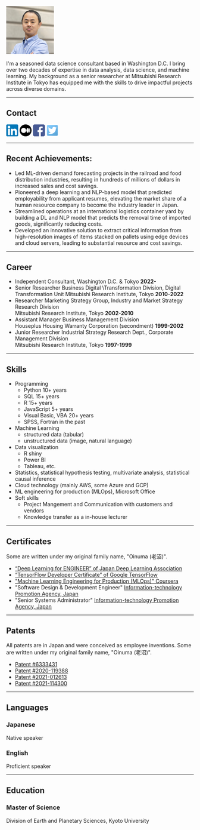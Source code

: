 <img src="img/photo2.jpg" width="128">

I'm a seasoned data science consultant based in Washington D.C. I bring over two decades of expertise in data analysis, data science, and machine learning. My background as a senior researcher at Mitsubishi Research Institute in Tokyo has equipped me with the skills to drive impactful projects across diverse domains.

---

## Contact
[<img src="img/linkedin-icon.png" width="32">](https://www.linkedin.com/in/srmtmt/)
[<img src="img/medium-icon.png" width="32">](https://medium.com/@shrmtmt)
[<img src="img/facebook-icon.png" width="32">](https://www.facebook.com/shiromatz)
[<img src="img/twitter-icon.png" width="32">](https://twitter.com/shrmtmt)

---

## Recent Achievements:
- Led ML-driven demand forecasting projects in the railroad and food distribution industries, resulting in hundreds of millions of dollars in increased sales and cost savings.
- Pioneered a deep learning and NLP-based model that predicted employability from applicant resumes, elevating the market share of a human resource company to become the industry leader in Japan.
- Streamlined operations at an international logistics container yard by building a DL and NLP model that predicts the removal time of imported goods, significantly reducing costs.
- Developed an innovative solution to extract critical information from high-resolution images of items stacked on pallets using edge devices and cloud servers, leading to substantial resource and cost savings.

---

## Career

- Independent Consultant, Washington D.C. & Tokyo **2022-**
- Senior Researcher
Business Digital \\Transformation Division, Digital Transformation Unit	
Mitsubishi Research Institute, Tokyo **2010-2022**
- Researcher
Marketing Strategy Group, Industry and Market Strategy Research Division	
Mitsubishi Research Institute, Tokyo **2002-2010**
- Assistant Manager
Business Management Division	
Houseplus Housing Warranty Corporation (secondment) **1999-2002**
- Junior Researcher
Industrial Strategy Research Dept., Corporate Management Division	
Mitsubishi Research Institute, Tokyo **1997-1999**

---

## Skills

- Programming
    - Python 10+ years
    - SQL 15+ years
    - R 15+ years
    - JavaScript 5+ years
    - Visual Basic, VBA 20+ years
    - SPSS, Fortran in the past
- Machine Learning
    - structured data (tabular)
    - unstructured data (image, natural language)
- Data visualization
    - R shiny
    - Power BI
    - Tableau, etc.
- Statistics, statistical hypothesis testing, multivariate analysis, statistical causal inference
- Cloud technology (mainly AWS, some Azure and GCP)
- ML engineering for production (MLOps), Microsoft Office
- Soft skills
    - Project Mangement and Communication with customers and vendors
    - Knowledge transfer as a in-house lecturer

---

## Certificates
Some are written under my original family name, "Oinuma (老沼)". 
- [“Deep Learning for ENGINEER” of Japan Deep Learning Association](https://www.openbadge-global.com/ns/portal/openbadge/public/assertions/detail/Yk82YUtSaHoybUdoSG54K3pnVjNCZz09)
- [“TensorFlow Developer Certificate” of Google TensorFlow](https://www.credential.net/3a9b86c9-a62e-4d49-bc5a-815a082b4c3d#gs.wm0d6e)
- ["Machine Learning Engineering for Production (MLOps)" Coursera](https://www.coursera.org/account/accomplishments/specialization/certificate/7XFA7YUYRY52)
- "Software Design & Development Engineer" [Information-technology Promotion Agency, Japan](https://www.ipa.go.jp/en/index.html)
- "Senior Systems Administrator" [Information-technology Promotion Agency, Japan](https://www.ipa.go.jp/en/index.html)

---

## Patents
All patents are in Japan and were conceived as employee inventions.
Some are written under my original family name, "Oinuma (老沼)". 

- [Patent #6333431](https://www.j-platpat.inpit.go.jp/c1800/PU/JP-6333431/E2591989ADAE91B6FBC8D71976B831E8B10420271CEC8404D50D86BFF30E9BAB/15/ja)
- [Patent #2020-119388](https://www.j-platpat.inpit.go.jp/c1800/PU/JP-2020-119388/D4000BF6EB37193DAC33EDE44C3AC1764CF9EB89307E5141857230AAD235F8F0/11/ja)
- [Patent #2021-012613](https://www.j-platpat.inpit.go.jp/c1800/PU/JP-2021-012613/2F97CB041875FF3E4ECD5C615E7CDE3444CDE670688DC26E4D9880AC153E73B0/11/ja)
- [Patent #2021-114300](https://www.j-platpat.inpit.go.jp/c1800/PU/JP-2021-114300/0927F7CE2E9AA00CCE7155602852A494ACE2DB41DC680F0077FEA7AB43C599EF/11/ja)

---

## Languages

### Japanese

Native speaker 

### English

Proficient speaker 

---

## Education

### Master of Science

Division of Earth and Planetary Sciences, Kyoto University
